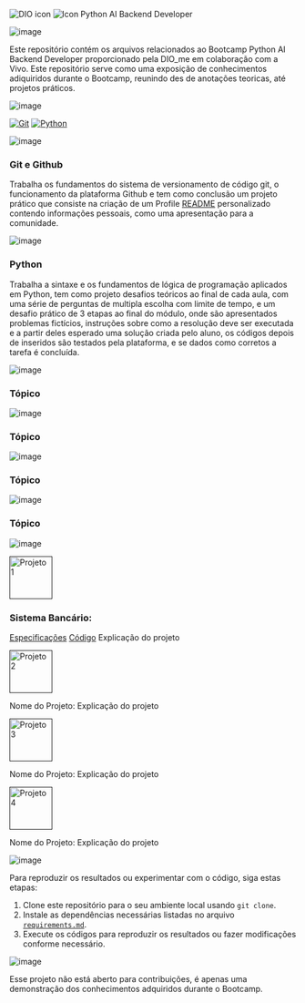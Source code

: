 ![DIO icon](https://github.com/Thamine-sumaya/DIO-Bootcamp-Python-AI-Backend-Developer/assets/160533319/085e34b2-ba59-4e2a-b372-bffca651a1ac)
![Icon Python AI Backend Developer](https://github.com/Thamine-sumaya/DIO-Bootcamp-Python-AI-Backend-Developer/assets/160533319/c3afca9c-8251-435e-84cd-ca8e790eb208)

![image](https://github.com/Thamine-sumaya/DIO-Bootcamp-Python-AI-Backend-Developer/assets/160533319/744ab57d-4ffd-41b6-a784-27b626e98508)

Este repositório contém os arquivos relacionados ao Bootcamp Python AI Backend Developer proporcionado pela DIO_me em colaboração com a Vivo. Este repositório serve como uma exposição de conhecimentos adiquiridos durante o Bootcamp, reunindo des de anotações teoricas, até projetos práticos. 

![image](https://github.com/Thamine-sumaya/DIO-Bootcamp-Python-AI-Backend-Developer/assets/160533319/26d1ec55-c3d2-426d-9796-22ed602792c5)

[![Git](https://img.shields.io/badge/git-000000.svg?style=for-the-badge&logo=git&logoColor=AD00FF)](#git-e-github)
[![Python](https://img.shields.io/badge/python-000000?style=for-the-badge&logo=python&logoColor=AD00FF)](#python)
<!---[![PLSQL](https://img.shields.io/badge/SQL-000000?style=for-the-badge&logo=oracle&logoColor=D98C46)](#banco-de-dados-sql)
[![Power Bi](https://img.shields.io/badge/power_bi-000000?style=for-the-badge&logo=powerbi&logoColor=D98C46)](#powerbi)
[![Machine Learning](https://img.shields.io/badge/Machine_Learning-000000?style=for-the-badge&logo=googlebard&logoColor=D98C46)](#machine-learning)--->

![image](https://github.com/Thamine-sumaya/DIO-Bootcamp-Python-AI-Backend-Developer/assets/160533319/d5372117-f269-4803-af8e-6a5d5c2d72ea)

### Git e Github
Trabalha os fundamentos do sistema de versionamento de código git, o funcionamento da plataforma Github e tem como conclusão um projeto prático que consiste na criação de um Profile [README](https://github.com/digitalinnovationone/dio-lab-open-source/blob/main/community/Thamine-sumaya.md) personalizado  contendo informações pessoais, como uma apresentação para a comunidade.


![image](https://github.com/Thamine-sumaya/DIO-Bootcamp-Python-AI-Backend-Developer/assets/160533319/7e0b1ee6-fcd1-428e-8d44-69524aefd4a3)
### Python
Trabalha a sintaxe e os fundamentos de lógica de programação aplicados em Python, tem como projeto desafios teóricos ao final de cada aula, com uma série de perguntas de multipla escolha com limite de tempo, e um desafio prático de 3 etapas ao final do módulo, onde são apresentados problemas fictícios, instruções sobre como a resolução deve ser executada e a partir deles esperado uma solução criada pelo aluno, os códigos depois de inseridos são testados pela plataforma, e se dados como corretos a tarefa é concluída.


![image](https://github.com/Thamine-sumaya/DIO-Bootcamp-Python-AI-Backend-Developer/assets/160533319/c74027f8-4fc7-4736-ae9c-162d7b05b57d)

### Tópico

![image](https://github.com/Thamine-sumaya/DIO-Bootcamp-Python-AI-Backend-Developer/assets/160533319/e39d12f3-cff8-4a1a-84c4-6204095adeb8)

### Tópico

![image](https://github.com/Thamine-sumaya/DIO-Bootcamp-Python-AI-Backend-Developer/assets/160533319/9940a7da-89c0-4156-8b68-936c987fe8a0)

### Tópico

![image](https://github.com/Thamine-sumaya/DIO-Bootcamp-Python-AI-Backend-Developer/assets/160533319/74b66bb3-cf18-4a31-b22a-2b68566939e7)

### Tópico

<!---![Objetivo](https://github.com/Thamine-sumaya/DIO-Bootcamp-Python-Data-Analytics/assets/160533319/a5701b05-926d-472d-b67f-ae087f45f5ca)


O objetivo principal deste projeto é desenvolver habilidades em Python, por meio da prática. --->

![image](https://github.com/Thamine-sumaya/DIO-Bootcamp-Python-AI-Backend-Developer/assets/160533319/ffbf8deb-9c56-42ad-b1e2-f4b0166ddea2)

<a href="">
   <img src="https://github.com/Thamine-sumaya/DIO-Bootcamp-Python-AI-Backend-Developer/assets/160533319/9bfde7f8-fff8-4c07-99e9-57273c4c668b" alt="Projeto 1" width="75" >
</a>

### Sistema Bancário:
[Especificações]()
[Código]()
Explicação do projeto

<a href="">
   <img src="https://github.com/Thamine-sumaya/DIO-Bootcamp-Python-AI-Backend-Developer/assets/160533319/3c708079-6026-4309-86a0-9562ec163b53" alt="Projeto 2" width="75" >
</a>

Nome do Projeto:
Explicação do projeto

<a href="">
   <img src="https://github.com/Thamine-sumaya/DIO-Bootcamp-Python-AI-Backend-Developer/assets/160533319/7ff2181a-4a1f-4880-a772-1d388ea61e02" alt="Projeto 3" width="75" >
</a>

Nome do Projeto:
Explicação do projeto

<a href="">
   <img src="https://github.com/Thamine-sumaya/DIO-Bootcamp-Python-AI-Backend-Developer/assets/160533319/6b904c8a-750d-40d0-9753-dc069fea4d12" alt="Projeto 4" width="75" >
</a>

Nome do Projeto:
Explicação do projeto

![image](https://github.com/Thamine-sumaya/DIO-Bootcamp-Python-AI-Backend-Developer/assets/160533319/71e34dfc-1b02-4a2b-8ced-80569168af37)

Para reproduzir os resultados ou experimentar com o código, siga estas etapas:

1. Clone este repositório para o seu ambiente local usando `git clone`.
2. Instale as dependências necessárias listadas no arquivo [`requirements.md`](https://github.com/Thamine-sumaya/Jornada-Python/blob/main/requeriments.md).
3. Execute os códigos para reproduzir os resultados ou fazer modificações conforme necessário.

   
![image](https://github.com/Thamine-sumaya/DIO-Bootcamp-Python-AI-Backend-Developer/assets/160533319/6552de08-474c-4689-b6fd-8317c1b69c5f)

Esse projeto não está aberto para contribuições, é apenas uma demonstração dos conhecimentos adquiridos durante o Bootcamp.
